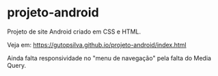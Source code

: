 # projeto-android
Projeto de site Android criado em CSS e HTML.

Veja em: https://gutopsilva.github.io/projeto-android/index.html

Ainda falta responsividade no "menu de navegação" pela falta do Media Query.
